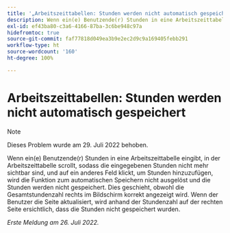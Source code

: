 ```yaml
---
title: '„Arbeitszeittabellen: Stunden werden nicht automatisch gespeichert“'
description: Wenn ein(e) Benutzende(r) Stunden in eine Arbeitszeittabelle eingibt, in der Arbeitszeittabelle scrollt, sodass die eingegebenen Stunden nicht mehr sichtbar sind, und auf ein anderes Feld klickt, um Stunden hinzuzufügen, wird die Funktion zum automatischen Speichern nicht ausgelöst und die Stunden werden nicht gespeichert. Dies geschieht, obwohl die Gesamtstundenzahl rechts im Bildschirm korrekt angezeigt wird. Wenn der Benutzer die Seite aktualisiert, wird anhand der Stundenzahl auf der rechten Seite ersichtlich, dass die Stunden nicht gespeichert wurden.
exl-id: ef43ba80-c3a6-4166-87ba-3c6be948c97a
hidefromtoc: true
source-git-commit: faf77818d049ea3b9e2ec2d9c9a169405febb291
workflow-type: ht
source-wordcount: '160'
ht-degree: 100%

---
```


# Arbeitszeittabellen: Stunden werden nicht automatisch gespeichert

>[!NOTE]
>
>Dieses Problem wurde am 29. Juli 2022 behoben.

Wenn ein(e) Benutzende(r) Stunden in eine Arbeitszeittabelle eingibt, in der Arbeitszeittabelle scrollt, sodass die eingegebenen Stunden nicht mehr sichtbar sind, und auf ein anderes Feld klickt, um Stunden hinzuzufügen, wird die Funktion zum automatischen Speichern nicht ausgelöst und die Stunden werden nicht gespeichert. Dies geschieht, obwohl die Gesamtstundenzahl rechts im Bildschirm korrekt angezeigt wird. Wenn der Benutzer die Seite aktualisiert, wird anhand der Stundenzahl auf der rechten Seite ersichtlich, dass die Stunden nicht gespeichert wurden.

_Erste Meldung am 26. Juli 2022._

